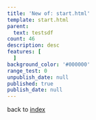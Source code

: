 ```yaml
---
title: 'New of: start.html'
template: start.html
parent:
  text: testsdf
count: 46
description: desc
features: [
  ]
background_color: '#000000'
range_test: 0
unpublish_date: null
published: true
publish_date: null
---
```


back to [index](/)
